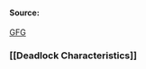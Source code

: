 #### Source:
[GFG](https://www.geeksforgeeks.org/deadlock-prevention/)

### [[Deadlock Characteristics]]
